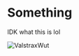 # Something
IDK what this is lol

![ValstraxWut](https://user-images.githubusercontent.com/48496899/172276446-4d020157-1e90-4e9d-a664-1070df4e1c40.png)

